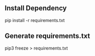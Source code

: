 ## Install Dependency

pip install -r requirements.txt

## Generate requirements.txt
pip3 freeze > requirements.txt 